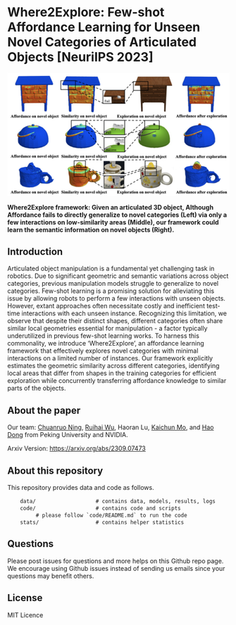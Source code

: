 # Where2Explore: Few-shot Affordance Learning for Unseen Novel Categories of Articulated Objects [NeuriIPS 2023]


![Overview](/images/guide.png)

**Where2Explore framework: Given an articulated 3D object, Although Affordance fails to directly generalize to 
novel categories (Left) via only a few interactions on low-similarity areas (Middle), our framework could learn the semantic information 
on novel objects (Right).**

## Introduction
Articulated object manipulation is a fundamental yet challenging task in robotics. Due to significant geometric and semantic 
variations across object categories, previous manipulation models struggle to generalize to novel categories. Few-shot 
learning is a promising solution for alleviating this issue by allowing robots to perform a few interactions with unseen 
objects. However, extant approaches often necessitate costly and inefficient test-time interactions with each unseen instance. 
Recognizing this limitation, we observe that despite their distinct shapes, different categories often share similar local 
geometries essential for manipulation - a factor typically underutilized in 
previous few-shot learning works. To harness this commonality, we introduce ‘Where2Explore’, an affordance learning framework 
that effectively explores novel categories with minimal interactions on a limited number of instances. Our framework 
explicitly estimates the geometric similarity across different categories, identifying local areas that differ from shapes 
in the training categories for efficient exploration while concurrently transferring affordance knowledge to similar parts 
of the objects. 
## About the paper

Our team: 
[Chuanruo Ning](https://tritiumr.github.io),
[Ruihai Wu](https://warshallrho.github.io),
Haoran Lu,
[Kaichun Mo](https://kaichun-mo.github.io),
and [Hao Dong](https://zsdonghao.github.io)
from 
Peking University and NVIDIA.

Arxiv Version: https://arxiv.org/abs/2309.07473

## About this repository

This repository provides data and code as follows.


```
    data/                   # contains data, models, results, logs
    code/                   # contains code and scripts
         # please follow `code/README.md` to run the code
    stats/                  # contains helper statistics
```

## Questions

Please post issues for questions and more helps on this Github repo page. We encourage using Github issues instead of sending us emails since your questions may benefit others.

## License

MIT Licence

